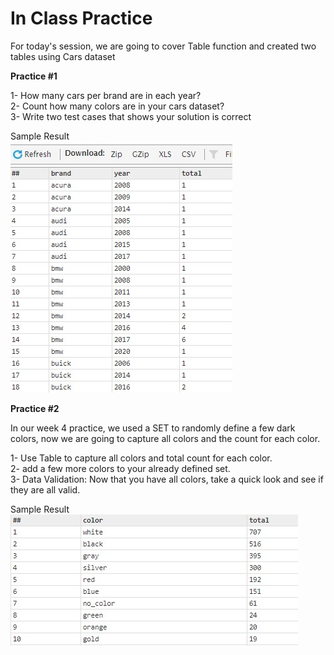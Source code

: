 # In Class Practice

For today's session, we are going to cover Table function and created two tables using Cars dataset

**Practice #1**

1- How many cars per brand are in each year?\
2- Count how many colors are in your cars dataset?\
3- Write two test cases that shows your solution is correct

Sample Result\
![CarResult](./Images/week5_CarsPerYear.jpg)

**Practice #2**

In our week 4 practice, we used a SET to randomly define a few dark colors, now we are going to capture all colors and the count for each color.

1- Use Table to capture all colors and total count for each color.\
2- add a few more colors to your already defined set.\
3- Data Validation: Now that you have all colors, take a quick look and see if they are all valid.

Sample Result\
![CarResult](./Images/Week5_ColorsperBrand.jpg)
